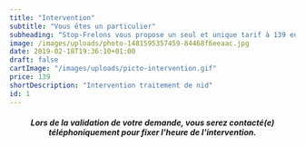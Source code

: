 ```yaml
---
title: "Intervention"
subtitle: "Vous êtes un particulier"
subheading: "Stop-Frelons vous propose un seul et unique tarif à 139 euros, et ce, qu'elle que soit la hauteur du nid, le jour du déplacement ou le temps passé. Ce tarif comprend le déplacement, l'intervention et notre garantie."
image: /images/uploads/photo-1481595357459-84468f6eeaac.jpg
date: 2019-02-18T19:36:10+01:00
draft: false
cartImage: "/images/uploads/picto-intervention.gif"
price: 139
shortDescription: "Intervention traitement de nid"
id: 1
---
```


 <h5 style="text-align:center;">Lors de la validation de votre demande, vous serez contacté(e) téléphoniquement pour fixer l'heure de l'intervention.</h5>
